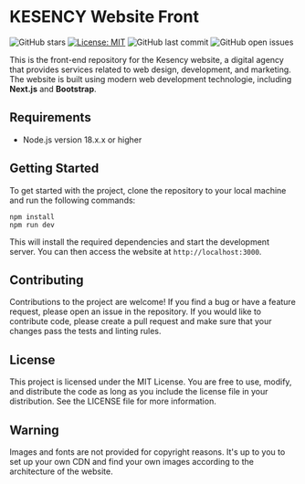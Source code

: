 # KESENCY Website Front

![GitHub stars](https://img.shields.io/github/stars/enes-th/digital-agency-website?label=Stars)
[![License: MIT](https://img.shields.io/badge/License-MIT-green.svg)](https://opensource.org/licenses/MIT)
![GitHub last commit](https://img.shields.io/github/last-commit/enes-th/digital-agency-website?label=Last%20Update)
![GitHub open issues](https://img.shields.io/github/issues/enes-th/digital-agency-website?label=Issues)

This is the front-end repository for the Kesency website, a digital agency that provides services related to web design, development, and marketing. The website is built using modern web development technologie, including **Next.js** and **Bootstrap**.

## Requirements

- Node.js version 18.x.x or higher

## Getting Started

To get started with the project, clone the repository to your local machine and run the following commands:

```
npm install
npm run dev
```

This will install the required dependencies and start the development server. You can then access the website at `http://localhost:3000`.

## Contributing

Contributions to the project are welcome! If you find a bug or have a feature request, please open an issue in the repository. If you would like to contribute code, please create a pull request and make sure that your changes pass the tests and linting rules.

## License

This project is licensed under the MIT License. You are free to use, modify, and distribute the code as long as you include the license file in your distribution. See the LICENSE file for more information.

## Warning

Images and fonts are not provided for copyright reasons. It's up to you to set up your own CDN and find your own images according to the architecture of the website.
